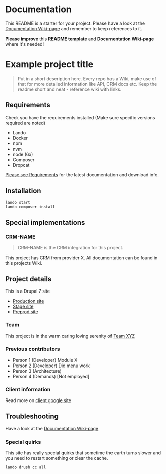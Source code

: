 # Documentation
This README is a starter for your project. Please have a look at the [Documentation Wiki-page](https://github.com/nodeone/documentation/wiki) and remember to keep references to it. 

**Please improve** this **README template** and **Documentation Wiki-page** where it's needed!

# Example project title
> Put in a short description here. Every repo has a Wiki, make use of that for more detailed information like API, CRM docs etc. 
> Keep the readme short and neat - reference wiki with links.

## Requirements
Check you have the requirements installed (Make sure specific versions required are noted)
* Lando
* Docker
* npm
* nvm
* node (6x)
* Composer
* Dropcat

[Please see Requirements](https://github.com/nodeone/documentation/wiki/Requirements) for the latest documentation and download info.

## Installation
```
lando start
lando composer install
```

## Special implementations
### CRM-NAME
> CRM-NAME is the CRM integration for this project.

This project has CRM from provider X. All documentation can be found in this projects Wiki.


## Project details
This is a Drupal 7 site

* [Production site](http://www.clientpage.se)
* [Stage site](http://clientpage.dgstage.se)
* [Preprod site](http://clientpage.dgpreprod.se)

### Team
This project is in the warm caring loving serenity of [Team XYZ](https://sites.google.com/digitalistgroup.com/teamxyz/home)
### Previous contributors
- Person 1 (Developer) Module X
- Person 2 (Developer) Did menu work
- Person 3 (Architecture)
- Person 4 (Demands) [Not employed]
### Client information
Read more on [client google site](https://sites.google.com/digitalistgroup.com/st-facket/startsida)

## Troubleshooting
Have a look at the [Documentation Wiki-page](https://github.com/nodeone/documentation/wiki/troubleshooting)
### Special quirks
This site has really special quirks that sometime the earth turns slower and you need to restart something or clear the cache.
```
lando drush cc all
```
